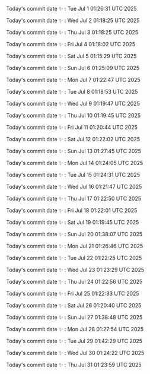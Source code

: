 Today's commit date ✨ : Tue Jul 1 01:26:31 UTC 2025 

Today's commit date ✨ : Wed Jul 2 01:18:25 UTC 2025 

Today's commit date ✨ : Thu Jul 3 01:18:25 UTC 2025 

Today's commit date ✨ : Fri Jul 4 01:18:02 UTC 2025 

Today's commit date ✨ : Sat Jul 5 01:15:29 UTC 2025 

Today's commit date ✨ : Sun Jul 6 01:25:09 UTC 2025 

Today's commit date ✨ : Mon Jul 7 01:22:47 UTC 2025 

Today's commit date ✨ : Tue Jul 8 01:18:53 UTC 2025 

Today's commit date ✨ : Wed Jul 9 01:19:47 UTC 2025 

Today's commit date ✨ : Thu Jul 10 01:19:45 UTC 2025 

Today's commit date ✨ : Fri Jul 11 01:20:44 UTC 2025 

Today's commit date ✨ : Sat Jul 12 01:22:02 UTC 2025 

Today's commit date ✨ : Sun Jul 13 01:27:45 UTC 2025 

Today's commit date ✨ : Mon Jul 14 01:24:05 UTC 2025 

Today's commit date ✨ : Tue Jul 15 01:24:31 UTC 2025 

Today's commit date ✨ : Wed Jul 16 01:21:47 UTC 2025 

Today's commit date ✨ : Thu Jul 17 01:22:50 UTC 2025 

Today's commit date ✨ : Fri Jul 18 01:22:01 UTC 2025 

Today's commit date ✨ : Sat Jul 19 01:19:45 UTC 2025 

Today's commit date ✨ : Sun Jul 20 01:38:07 UTC 2025 

Today's commit date ✨ : Mon Jul 21 01:26:46 UTC 2025 

Today's commit date ✨ : Tue Jul 22 01:22:25 UTC 2025 

Today's commit date ✨ : Wed Jul 23 01:23:29 UTC 2025 

Today's commit date ✨ : Thu Jul 24 01:22:56 UTC 2025 

Today's commit date ✨ : Fri Jul 25 01:22:33 UTC 2025 

Today's commit date ✨ : Sat Jul 26 01:20:40 UTC 2025 

Today's commit date ✨ : Sun Jul 27 01:38:48 UTC 2025 

Today's commit date ✨ : Mon Jul 28 01:27:54 UTC 2025 

Today's commit date ✨ : Tue Jul 29 01:42:29 UTC 2025 

Today's commit date ✨ : Wed Jul 30 01:24:22 UTC 2025 

Today's commit date ✨ : Thu Jul 31 01:23:59 UTC 2025 


